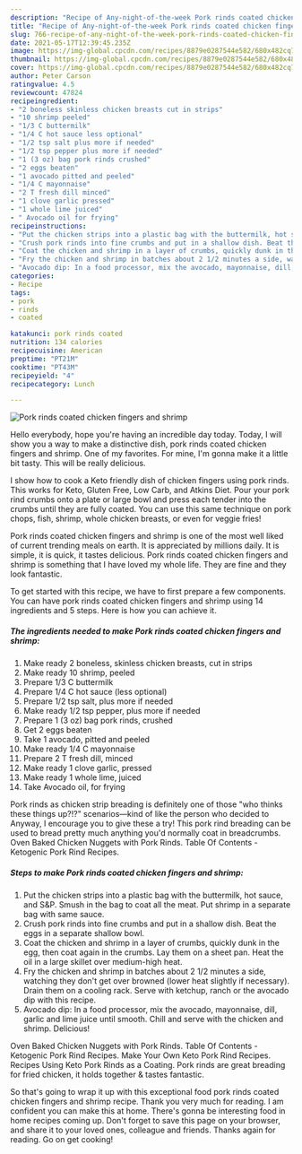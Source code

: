 ```yaml
---
description: "Recipe of Any-night-of-the-week Pork rinds coated chicken fingers and shrimp"
title: "Recipe of Any-night-of-the-week Pork rinds coated chicken fingers and shrimp"
slug: 766-recipe-of-any-night-of-the-week-pork-rinds-coated-chicken-fingers-and-shrimp
date: 2021-05-17T12:39:45.235Z
image: https://img-global.cpcdn.com/recipes/8879e0287544e582/680x482cq70/pork-rinds-coated-chicken-fingers-and-shrimp-recipe-main-photo.jpg
thumbnail: https://img-global.cpcdn.com/recipes/8879e0287544e582/680x482cq70/pork-rinds-coated-chicken-fingers-and-shrimp-recipe-main-photo.jpg
cover: https://img-global.cpcdn.com/recipes/8879e0287544e582/680x482cq70/pork-rinds-coated-chicken-fingers-and-shrimp-recipe-main-photo.jpg
author: Peter Carson
ratingvalue: 4.5
reviewcount: 47824
recipeingredient:
- "2 boneless skinless chicken breasts cut in strips"
- "10 shrimp peeled"
- "1/3 C buttermilk"
- "1/4 C hot sauce less optional"
- "1/2 tsp salt plus more if needed"
- "1/2 tsp pepper plus more if needed"
- "1 (3 oz) bag pork rinds crushed"
- "2 eggs beaten"
- "1 avocado pitted and peeled"
- "1/4 C mayonnaise"
- "2 T fresh dill minced"
- "1 clove garlic pressed"
- "1 whole lime juiced"
- " Avocado oil for frying"
recipeinstructions:
- "Put the chicken strips into a plastic bag with the buttermilk, hot sauce, and S&amp;P. Smush in the bag to coat all the meat. Put shrimp in a separate bag with same sauce."
- "Crush pork rinds into fine crumbs and put in a shallow dish. Beat the eggs in a separate shallow bowl."
- "Coat the chicken and shrimp in a layer of crumbs, quickly dunk in the egg, then coat again in the crumbs. Lay them on a sheet pan. Heat the oil in a large skillet over medium-high heat."
- "Fry the chicken and shrimp in batches about 2 1/2 minutes a side, watching they don&#39;t get over browned (lower heat slightly if necessary). Drain them on a cooling rack. Serve with ketchup, ranch or the avocado dip with this recipe."
- "Avocado dip: In a food processor, mix the avocado, mayonnaise, dill, garlic and lime juice until smooth. Chill and serve with the chicken and shrimp. Delicious!"
categories:
- Recipe
tags:
- pork
- rinds
- coated

katakunci: pork rinds coated 
nutrition: 134 calories
recipecuisine: American
preptime: "PT21M"
cooktime: "PT43M"
recipeyield: "4"
recipecategory: Lunch

---
```



![Pork rinds coated chicken fingers and shrimp](https://img-global.cpcdn.com/recipes/8879e0287544e582/680x482cq70/pork-rinds-coated-chicken-fingers-and-shrimp-recipe-main-photo.jpg)

Hello everybody, hope you're having an incredible day today. Today, I will show you a way to make a distinctive dish, pork rinds coated chicken fingers and shrimp. One of my favorites. For mine, I'm gonna make it a little bit tasty. This will be really delicious.

I show how to cook a Keto friendly dish of chicken fingers using pork rinds. This works for Keto, Gluten Free, Low Carb, and Atkins Diet. Pour your pork rind crumbs onto a plate or large bowl and press each tender into the crumbs until they are fully coated. You can use this same technique on pork chops, fish, shrimp, whole chicken breasts, or even for veggie fries!

Pork rinds coated chicken fingers and shrimp is one of the most well liked of current trending meals on earth. It is appreciated by millions daily. It is simple, it is quick, it tastes delicious. Pork rinds coated chicken fingers and shrimp is something that I have loved my whole life. They are fine and they look fantastic.


To get started with this recipe, we have to first prepare a few components. You can have pork rinds coated chicken fingers and shrimp using 14 ingredients and 5 steps. Here is how you can achieve it.

<!--inarticleads1-->

##### The ingredients needed to make Pork rinds coated chicken fingers and shrimp:

1. Make ready 2 boneless, skinless chicken breasts, cut in strips
1. Make ready 10 shrimp, peeled
1. Prepare 1/3 C buttermilk
1. Prepare 1/4 C hot sauce (less optional)
1. Prepare 1/2 tsp salt, plus more if needed
1. Make ready 1/2 tsp pepper, plus more if needed
1. Prepare 1 (3 oz) bag pork rinds, crushed
1. Get 2 eggs beaten
1. Take 1 avocado, pitted and peeled
1. Make ready 1/4 C mayonnaise
1. Prepare 2 T fresh dill, minced
1. Make ready 1 clove garlic, pressed
1. Make ready 1 whole lime, juiced
1. Take  Avocado oil, for frying


Pork rinds as chicken strip breading is definitely one of those &#34;who thinks these things up?!?&#34; scenarios—kind of like the person who decided to Anyway, I encourage you to give these a try! This pork rind breading can be used to bread pretty much anything you&#39;d normally coat in breadcrumbs. Oven Baked Chicken Nuggets with Pork Rinds. Table Of Contents - Ketogenic Pork Rind Recipes. 

<!--inarticleads2-->

##### Steps to make Pork rinds coated chicken fingers and shrimp:

1. Put the chicken strips into a plastic bag with the buttermilk, hot sauce, and S&amp;P. Smush in the bag to coat all the meat. Put shrimp in a separate bag with same sauce.
1. Crush pork rinds into fine crumbs and put in a shallow dish. Beat the eggs in a separate shallow bowl.
1. Coat the chicken and shrimp in a layer of crumbs, quickly dunk in the egg, then coat again in the crumbs. Lay them on a sheet pan. Heat the oil in a large skillet over medium-high heat.
1. Fry the chicken and shrimp in batches about 2 1/2 minutes a side, watching they don&#39;t get over browned (lower heat slightly if necessary). Drain them on a cooling rack. Serve with ketchup, ranch or the avocado dip with this recipe.
1. Avocado dip: In a food processor, mix the avocado, mayonnaise, dill, garlic and lime juice until smooth. Chill and serve with the chicken and shrimp. Delicious!


Oven Baked Chicken Nuggets with Pork Rinds. Table Of Contents - Ketogenic Pork Rind Recipes. Make Your Own Keto Pork Rind Recipes. Recipes Using Keto Pork Rinds as a Coating. Pork rinds are great breading for fried chicken, it holds together &amp; tastes fantastic. 

So that's going to wrap it up with this exceptional food pork rinds coated chicken fingers and shrimp recipe. Thank you very much for reading. I am confident you can make this at home. There's gonna be interesting food in home recipes coming up. Don't forget to save this page on your browser, and share it to your loved ones, colleague and friends. Thanks again for reading. Go on get cooking!
